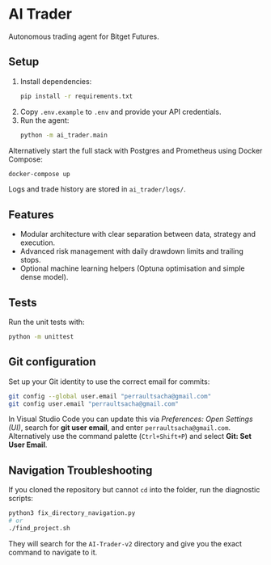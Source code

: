 # AI Trader

Autonomous trading agent for Bitget Futures.

## Setup

1. Install dependencies:
   ```bash
   pip install -r requirements.txt
   ```
2. Copy `.env.example` to `.env` and provide your API credentials.
3. Run the agent:
   ```bash
   python -m ai_trader.main
   ```

Alternatively start the full stack with Postgres and Prometheus using Docker Compose:

```bash
docker-compose up
```

Logs and trade history are stored in `ai_trader/logs/`.

## Features

- Modular architecture with clear separation between data, strategy and execution.
- Advanced risk management with daily drawdown limits and trailing stops.
- Optional machine learning helpers (Optuna optimisation and simple dense model).

## Tests

Run the unit tests with:

```bash
python -m unittest
```

## Git configuration

Set up your Git identity to use the correct email for commits:

```bash
git config --global user.email "perraultsacha@gmail.com"
git config user.email "perraultsacha@gmail.com"
```

In Visual Studio Code you can update this via *Preferences: Open Settings (UI)*,
search for **git user email**, and enter `perraultsacha@gmail.com`. Alternatively
use the command palette (`Ctrl+Shift+P`) and select **Git: Set User Email**.

## Navigation Troubleshooting

If you cloned the repository but cannot `cd` into the folder, run the diagnostic scripts:

```bash
python3 fix_directory_navigation.py
# or
./find_project.sh
```

They will search for the `AI-Trader-v2` directory and give you the exact command to navigate to it.

